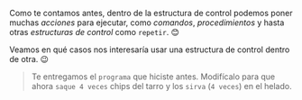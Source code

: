 <gs-attire attire-url="https://raw.githubusercontent.com/MumukiProject/mumuki-guia-gobstones-alternativa-kids/master/assets/attires/config.json"> </gs-attire> <gs-toolbox toolbox-url="https://raw.githubusercontent.com/MumukiProject/mumuki-guia-gobstones-alternativa-kids/master/assets/toolbox.xml"> </gs-toolbox>

Como te contamos antes, dentro de la estructura de control podemos poner muchas _acciones_ para ejecutar, como _comandos_, _procedimientos_ y hasta otras _estructuras de control_ como `repetir`. :blush:

Veamos en qué casos nos interesaría usar una estructura de control dentro de otra. :wink:

> Te entregamos el `programa` que hiciste antes. Modifícalo para que ahora `saque 4 veces` chips del tarro y los `sirva` (`4 veces`) en el helado.
